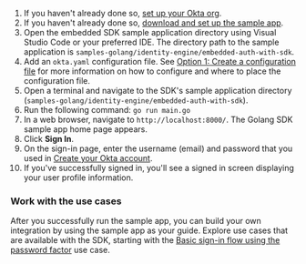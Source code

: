 
1. If you haven't already done so, [set up your Okta org](/docs/guides/oie-embedded-common-org-setup/go/main/#set-up-your-okta-org-for-a-password-factor-only-use-case).
1. If you haven't already done so, [download and set up the sample app](/docs/guides/oie-embedded-common-download-setup-app/go/main/).
1. Open the embedded SDK sample application directory using Visual Studio Code or
   your preferred IDE. The directory path to the sample application is `samples-golang/identity-engine/embedded-auth-with-sdk`.
1. Add an `okta.yaml` configuration file. See [Option 1: Create a configuration file](/docs/guides/oie-embedded-common-download-setup-app/go/main/#option-1-create-a-configuration-file) for more information on how to configure and where to place the configuration file.
1. Open a terminal and navigate to the SDK's sample application directory (`samples-golang/identity-engine/embedded-auth-with-sdk`).
1. Run the following command: `go run main.go`
1. In a web browser, navigate to `http://localhost:8000/`. The Golang SDK sample app home page appears.
1. Click **Sign In**.
1. On the sign-in page, enter the username (email) and password that you used in [Create your Okta account](/docs/guides/oie-embedded-common-org-setup/go/main/#create-your-okta-account).
1. If you've successfully signed in, you'll see a signed in screen displaying your user profile information.

### Work with the use cases

After you successfully run the sample app, you can build your own integration by using the sample app as your guide. Explore use cases that are available with the SDK, starting with the [Basic sign-in flow using the password factor](/docs/guides/oie-embedded-sdk-use-case-basic-sign-in/go/main/) use case.

